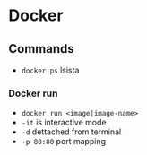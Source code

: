 # Docker

## Commands

- `docker ps` lsista

### Docker run
- `docker run <image|image-name>`
- `-it` is interactive mode
- `-d` dettached from terminal
- `-p 80:80` port mapping

